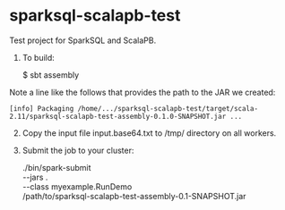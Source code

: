 # sparksql-scalapb-test

Test project for SparkSQL and ScalaPB.

1. To build:

    $ sbt assembly

Note a line like the follows that provides the path to the JAR we created:

    [info] Packaging /home/.../sparksql-scalapb-test/target/scala-2.11/sparksql-scalapb-test-assembly-0.1.0-SNAPSHOT.jar ...

2. Copy the input file input.base64.txt to /tmp/ directory on all workers.

3. Submit the job to your cluster:

    ./bin/spark-submit \
      --jars . \
      --class myexample.RunDemo \
      /path/to/sparksql-scalapb-test-assembly-0.1-SNAPSHOT.jar

